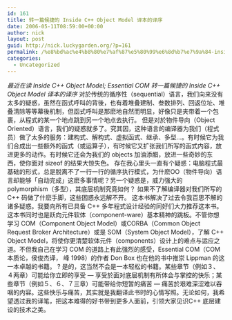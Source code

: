 ```yaml
---
id: 161
title: 转一篇候捷的 Inside C++ Object Model 译本的译序
date: 2006-05-11T08:59:00+00:00
author: nick
layout: post
guid: http://nick.luckygarden.org/?p=161
permalink: /%e8%bd%ac%e4%b8%80%e7%af%87%e5%80%99%e6%8d%b7%e7%9a%84-inside-c-object-model-%e8%af%91%e6%9c%ac%e7%9a%84%e8%af%91%e5%ba%8f/
categories:
  - Uncategorized
---
```

<em>最近在读 Inside C++ Object Model; Essential COM</em>
<em>转一篇候捷的 Inside C++ Object Model 译本的译序</em>
对於传统的循序性（sequential）语言，我们向来没有太多的疑惑，虽然在函式呼叫的背後，也有着堆叠建制、叁数排列、回返位址、堆叠清除等等幕後机制，但函式呼叫是那麽地自然而明显，好像只是夹带着一个包裹，从程式的某一个地点跳到另一个地点去执行。    但是对於物件导向（Object Oriented）语言，我们的疑惑就多了。究其因，这种语言的编译器为我们（程式员）做了太多的服务：建构式、解构式、虚拟函式、继承、多型&#8230;。有时候它为我们合成出一些额外的函式（或运算子），有时候它又扩张我们所写的函式内容，放进更多的动作。有时候它还会为我们的 objects 加油添醋，放进一些奇妙的东西，使你面对 sizeof 的结果大惊失色。    存在我心里头一直有个疑惑：电脑程式最基础的形式，总是脱离不了一行一行的循序执行模式，为什麽OO（物件导向）语言却能够「自动完成」这麽多事情呢？另一个疑惑是，威力强大的 polymorphism（多型），其底层机制究竟如何？     如果不了解编译器对我们所写的 C++ 码做了什麽手脚，这些困惑永远解不开。     这本书解决了过去令我百思不解的诸多疑惑。我要向所有已具备 C++ 多年程式设计经验的同好们大力推荐这本书。    这本书同时也是跃向元件软体（component-ware）基本精神的跳板。不管你想学习 COM（Component Object Model）或CORBA（Common Object Request Broker Architecture）或是 SOM（System Object Model），了解 C++ Object Model，将使你更清楚软体元件（components）设计上的难点与运应之道。不但我自己在学习 COM 的道路上有此强烈的感受，Essential COM（COM 本质论，侯俊杰译， 峰 1998）的作者 Don Box 也在他的书中推崇 Lippman 的这一本卓越的书籍。 ?    是的，这当然不会是一本轻松的书籍。某些章节（例如３、４两章）可能给你立即的享受 &#8212; 享受於面对底层机制有所体会与掌控的快乐；某些章节（例如５、６、７三章）可能带给你短暂的痛苦 &#8212; 痛苦於艰难深涩难以吞咽的内容。这些快乐与痛苦，其实就是我翻译此书时的心情写照。无论如何，我希望透过我的译笔，把这本难得的好书带到更多人面前，引领大家见识C++ 底层建设的技术之美。 
